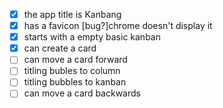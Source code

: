 - [x] the app title is Kanbang
- [x] has a favicon [bug?]chrome doesn't display it
- [x] starts with a empty basic kanban
- [x] can create a card
- [ ] can move a card forward
- [ ] titling bubles to column
- [ ] titling bubbles to kanban
- [ ] can move a card backwards